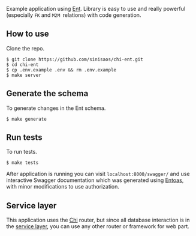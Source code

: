 Example application using [Ent](https://entgo.io/). Library is easy to use and really powerful (especially ``FK`` and ``M2M ``relations) with code generation.

## How to use

Clone the repo.
```
$ git clone https://github.com/sinisaos/chi-ent.git
$ cd chi-ent
$ cp .env.example .env && rm .env.example
$ make server
```

## Generate the schema
To generate changes in the Ent schema.
```
$ make generate
```

## Run tests
To run tests.
```
$ make tests
```

After application is running you can visit ``localhost:8000/swagger/`` and use interactive Swagger documentation which was generated using [Entoas](https://github.com/ent/contrib/tree/master/entoas), with minor modifications to use authorization.

## Service layer

This application uses the [Chi](https://github.com/go-chi/chi) router, but since all database interaction is in the [service layer](https://github.com/sinisaos/chi-ent/tree/main/service), you can use any other router or framework for web part.